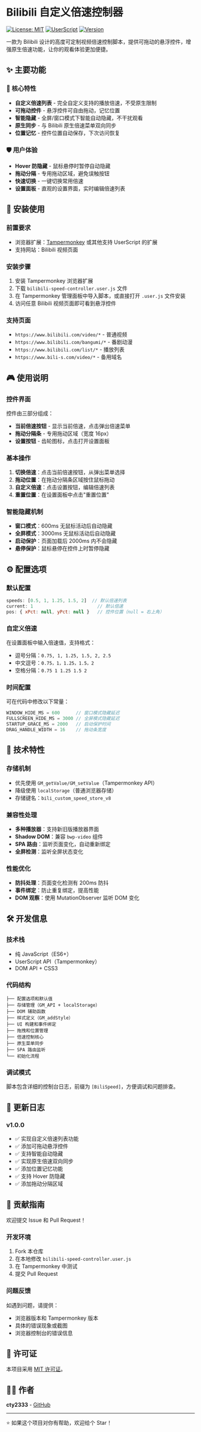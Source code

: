 # Bilibili 自定义倍速控制器

[![License: MIT](https://img.shields.io/badge/License-MIT-yellow.svg)](https://opensource.org/licenses/MIT)
[![UserScript](https://img.shields.io/badge/UserScript-Tampermonkey-green.svg)](https://www.tampermonkey.net/)
[![Version](https://img.shields.io/badge/Version-1.0.0-blue.svg)]()

一款为 Bilibili 设计的高度可定制视频倍速控制脚本，提供可拖动的悬浮控件，增强原生倍速功能，让你的观看体验更加便捷。

## ✨ 主要功能

### 🎯 核心特性
- **自定义倍速列表** - 完全自定义支持的播放倍速，不受原生限制
- **可拖动控件** - 悬浮控件可自由拖动，记忆位置
- **智能隐藏** - 全屏/窗口模式下智能自动隐藏，不干扰观看
- **原生同步** - 与 Bilibili 原生倍速菜单双向同步
- **位置记忆** - 控件位置自动保存，下次访问恢复

### 🛡️ 用户体验
- **Hover 防隐藏** - 鼠标悬停时暂停自动隐藏
- **拖动分隔** - 专用拖动区域，避免误触按钮
- **快速切换** - 一键切换常用倍速
- **设置面板** - 直观的设置界面，实时编辑倍速列表

## 🚀 安装使用

### 前置要求
- 浏览器扩展：[Tampermonkey](https://www.tampermonkey.net/) 或其他支持 UserScript 的扩展
- 支持网站：Bilibili 视频页面

### 安装步骤
1. 安装 Tampermonkey 浏览器扩展
2. 下载 `bilibili-speed-controller.user.js` 文件
3. 在 Tampermonkey 管理面板中导入脚本，或直接打开 `.user.js` 文件安装
4. 访问任意 Bilibili 视频页面即可看到悬浮控件

### 支持页面
- `https://www.bilibili.com/video/*` - 普通视频
- `https://www.bilibili.com/bangumi/*` - 番剧动漫
- `https://www.bilibili.com/list/*` - 播放列表
- `https://www.bili-s.com/video/*` - 备用域名

## 🎮 使用说明

### 控件界面
控件由三部分组成：
- **当前倍速按钮** - 显示当前倍速，点击弹出倍速菜单
- **拖动分隔条** - 专用拖动区域（宽度 16px）
- **设置按钮** - 齿轮图标，点击打开设置面板

### 基本操作
1. **切换倍速**：点击当前倍速按钮，从弹出菜单选择
2. **拖动位置**：在拖动分隔条区域按住鼠标拖动
3. **自定义倍速**：点击设置按钮，编辑倍速列表
4. **重置位置**：在设置面板中点击"重置位置"

### 智能隐藏机制
- **窗口模式**：600ms 无鼠标活动后自动隐藏
- **全屏模式**：3000ms 无鼠标活动后自动隐藏
- **启动保护**：页面加载后 2000ms 内不会隐藏
- **悬停保护**：鼠标悬停在控件上时暂停隐藏

## ⚙️ 配置选项

### 默认配置
```javascript
speeds: [0.5, 1, 1.25, 1.5, 2]  // 默认倍速列表
current: 1                        // 默认倍速
pos: { xPct: null, yPct: null }   // 控件位置（null = 右上角）
```

### 自定义倍速
在设置面板中输入倍速值，支持格式：
- 逗号分隔：`0.75, 1, 1.25, 1.5, 2, 2.5`
- 中文逗号：`0.75，1，1.25，1.5，2`
- 空格分隔：`0.75 1 1.25 1.5 2`

### 时间配置
可在代码中修改以下常量：
```javascript
WINDOW_HIDE_MS = 600      // 窗口模式隐藏延迟
FULLSCREEN_HIDE_MS = 3000 // 全屏模式隐藏延迟
STARTUP_GRACE_MS = 2000   // 启动保护时间
DRAG_HANDLE_WIDTH = 16    // 拖动条宽度
```

## 🔧 技术特性

### 存储机制
- 优先使用 `GM_getValue/GM_setValue`（Tampermonkey API）
- 降级使用 `localStorage`（普通浏览器存储）
- 存储键名：`bili_custom_speed_store_v8`

### 兼容性处理
- **多种播放器**：支持新旧版播放器界面
- **Shadow DOM**：兼容 `bwp-video` 组件
- **SPA 路由**：监听页面变化，自动重新绑定
- **全屏检测**：监听全屏状态变化

### 性能优化
- **防抖处理**：页面变化检测有 200ms 防抖
- **事件绑定**：防止重复绑定，提高性能
- **DOM 观察**：使用 MutationObserver 监听 DOM 变化

## 🛠️ 开发信息

### 技术栈
- 纯 JavaScript（ES6+）
- UserScript API（Tampermonkey）
- DOM API + CSS3

### 代码结构
```
├── 配置选项和默认值
├── 存储管理（GM_API + localStorage）
├── DOM 辅助函数
├── 样式定义（GM_addStyle）
├── UI 构建和事件绑定
├── 拖拽和位置管理
├── 倍速控制核心
├── 原生菜单同步
├── SPA 路由监听
└── 初始化流程
```

### 调试模式
脚本包含详细的控制台日志，前缀为 `[BiliSpeed]`，方便调试和问题排查。

## 📝 更新日志

### v1.0.0
- ✅ 实现自定义倍速列表功能
- ✅ 添加可拖动悬浮控件
- ✅ 支持智能自动隐藏
- ✅ 实现原生倍速双向同步
- ✅ 添加位置记忆功能
- ✅ 支持 Hover 防隐藏
- ✅ 添加拖动分隔区域

## 🤝 贡献指南

欢迎提交 Issue 和 Pull Request！

### 开发环境
1. Fork 本仓库
2. 在本地修改 `bilibili-speed-controller.user.js`
3. 在 Tampermonkey 中测试
4. 提交 Pull Request

### 问题反馈
如遇到问题，请提供：
- 浏览器版本和 Tampermonkey 版本
- 具体的错误现象或截图
- 浏览器控制台的错误信息

## 📄 许可证

本项目采用 [MIT 许可证](LICENSE)。

## 👨‍💻 作者

**cty2333** - [GitHub](https://github.com/chenty2333)

---

⭐ 如果这个项目对你有帮助，欢迎给个 Star！
